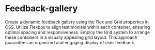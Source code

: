 # Feedback-gallery
 Create a dynamic feedback gallery using the Flex and Grid properties in CSS. Utilize Flexbox to align testimonials within each container, ensuring optimal spacing and responsiveness. Employ the Grid system to arrange these containers in a visually appealing grid layout. This approach guarantees an organized and engaging display of user feedback.
